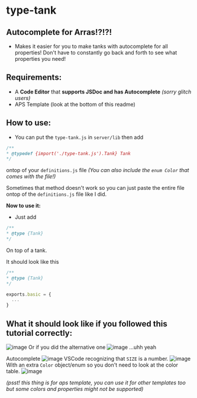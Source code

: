# type-tank
## Autocomplete for Arras!?!?!
- Makes it easier for you to make tanks with autocomplete for all properties! Don't have to constantly go back and forth to see what properties you need!

## Requirements:
- A **Code Editor** that **supports JSDoc and has Autocomplete** *(sorry glitch users)*
- APS Template (look at the bottom of this readme)

## How to use:
- You can put the `type-tank.js` in `server/lib` then add
```js
/**
* @typedef {import('./type-tank.js').Tank} Tank
*/
```
ontop of your `definitions.js` file
*(You can also include the `enum Color` that comes with the file!)*

Sometimes that method doesn't work so you can just paste the entire file ontop of the `definitions.js` file like I did.

**Now to use it:**
- Just add
```js
/**
* @type {Tank}
*/
```
On top of a tank.

It should look like this
```js
/**
* @type {Tank}
*/

exports.basic = {
  ...
}
```

## What it should look like if you followed this tutorial correctly:
![image](https://github.com/Trioplane/type-tank/assets/87922281/99984ccb-c7cc-4f6f-a200-e0646e6f7ae7)
Or if you did the alternative one
![image](https://github.com/Trioplane/type-tank/assets/87922281/2ab30766-897f-4934-b4ba-41fccf95efe1)
...uhh yeah

Autocomplete
![image](https://github.com/Trioplane/type-tank/assets/87922281/dc841cbd-d002-4e59-ae6b-c5ffb203bc7c)
VSCode recognizing that `SIZE` is a number.
![image](https://github.com/Trioplane/type-tank/assets/87922281/d94921a7-5afe-40ef-b809-5a117c4cb312)
With an extra `Color` object/enum so you don't need to look at the color table.
![image](https://github.com/Trioplane/type-tank/assets/87922281/29e2cd9e-6c00-4e96-88d6-cd0c49cfdb81)

*(psst! this thing is for aps template, you can use it for other templates too but some colors and properties might not be supported)*
